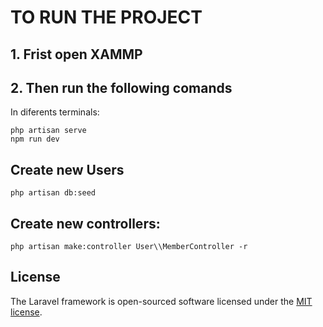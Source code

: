 
# TO RUN THE PROJECT
## 1. Frist open XAMMP
## 2. Then run the following comands
In diferents terminals:

    php artisan serve
    npm run dev

## Create new Users
    php artisan db:seed

## Create new controllers:
    php artisan make:controller User\\MemberController -r
## License

The Laravel framework is open-sourced software licensed under the [MIT license](https://opensource.org/licenses/MIT).

